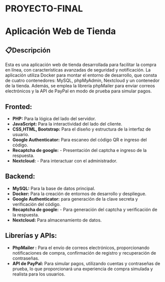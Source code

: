 # PROYECTO-FINAL
 # Aplicación Web de Tienda 
 ## 📋Descripción 
Esta es una aplicación web de tienda desarrollada para facilitar la compra en línea, con características avanzadas de seguridad y notificación. La aplicación utiliza Docker para montar el entorno de desarrollo, que consta de cuatro contenedores: MySQL, phpMyAdmin, Nextcloud y un contenedor de la tienda. Además, se emplea la librería phpMailer para enviar correos electrónicos y la API de PayPal en modo de prueba para simular pagos.  
 ## Fronted:
- **PHP:** Para la lógica del lado del servidor.
-  **JavaScript:** Para la interactividad del lado del cliente.
-  **CSS,HTML, Bootstrap:** Para el diseño y estructura de la interfaz de usuario.
- **Google Authenticator:** Para escaneo del código QR e ingreso del código.
- **Recaptcha de google:** - Presentación del captcha e ingreso de la respuesta.
- **Nextcloud:** - Para interactuar con el administrador.

## Backend: 
- **MySQL:** Para la base de datos principal.
-  **Docker:** Para la creación de entornos de desarrollo y despliegue.
-  **Google Authenticator:** para generación de la clave secreta y verificación del
código.
- **Recaptcha de google:** - Para generación del captcha y verificación de la
respuesta.
- **Nextcloud:** Para almacenamiento de datos.

## Librerías y APIs: 
- **PhpMailer :** Para el envío de correos electrónicos, proporcionando
notificaciones de compra, confirmación de registro y recuperación de contraseñas.
-  **API de PayPal:**  Para simular pagos, utilizando cuentas y contraseñas de prueba,
lo que proporcionará una experiencia de compra simulada y realista para los usuarios.

